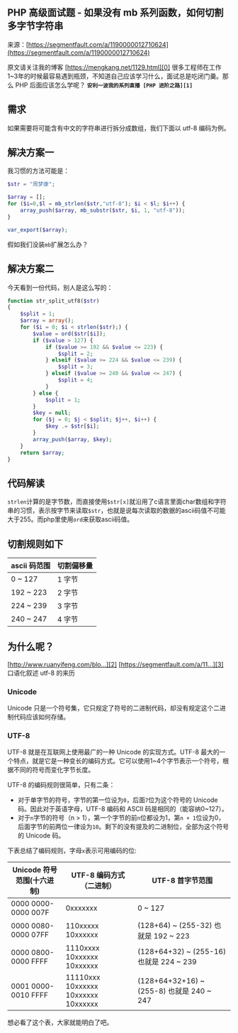 ## PHP 高级面试题 - 如果没有 mb 系列函数，如何切割多字节字符串

来源：[https://segmentfault.com/a/1190000012710624](https://segmentfault.com/a/1190000012710624)

原文请关注我的博客 [https://mengkang.net/1129.html][0]
很多工程师在工作1~3年的时候最容易遇到瓶颈，不知道自己应该学习什么，面试总是吃闭门羹。那么 PHP 后面应该怎么学呢？ **`安利一波我的系列直播 [PHP 进阶之路][1]`** 
## 需求

如果需要将可能含有中文的字符串进行拆分成数组，我们下面以 utf-8 编码为例。
## 解决方案一

我习惯的方法可能是：

```php
$str = "周梦康";

$array = [];
for ($i=0,$l = mb_strlen($str,"utf-8"); $i < $l; $i++) { 
    array_push($array, mb_substr($str, $i, 1, "utf-8"));
}

var_export($array);
```

假如我们没装`mb`扩展怎么办？
## 解决方案二

今天看到一份代码，别人是这么写的：

```php
function str_split_utf8($str)  
{  
    $split = 1;  
    $array = array();  
    for ($i = 0; $i < strlen($str);) {  
        $value = ord($str[$i]);  
        if ($value > 127) {  
            if ($value >= 192 && $value <= 223) {  
                $split = 2;  
            } elseif ($value >= 224 && $value <= 239) {  
                $split = 3;  
            } elseif ($value >= 240 && $value <= 247) {  
                $split = 4;  
            }  
        } else {  
            $split = 1;  
        }  
        $key = null;  
        for ($j = 0; $j < $split; $j++, $i++) {  
            $key .= $str[$i];  
        }  
        array_push($array, $key);  
    }  
    return $array;  
}  
```
## 代码解读
`strlen`计算的是字节数，而直接使用`$str[x]`就沿用了c语言里面char数组和字符串的习惯，表示按字节来读取`$str`，也就是说每次读取的数据的ascii码值不可能大于255。而php里使用`ord`来获取ascii码值。
## 切割规则如下

| ascii 码范围 | 切割偏移量 |
|-|-|
| 0 ~ 127 | 1 字节 |
| 192 ~ 223 | 2 字节 |
| 224 ~ 239 | 3 字节 |
| 240 ~ 247 | 4 字节 |


## 为什么呢？


[http://www.ruanyifeng.com/blo...][2]
[https://segmentfault.com/a/11...][3] 口语化叙述 utf-8 的来历

### Unicode

Unicode 只是一个符号集，它只规定了符号的二进制代码，却没有规定这个二进制代码应该如何存储。
### UTF-8

UTF-8 就是在互联网上使用最广的一种 Unicode 的实现方式。UTF-8 最大的一个特点，就是它是一种变长的编码方式。它可以使用1~4个字节表示一个符号，根据不同的符号而变化字节长度。

UTF-8 的编码规则很简单，只有二条：


* 对于单字节的符号，字节的第一位设为`0`，后面`7`位为这个符号的 Unicode 码。因此对于英语字母，UTF-8 编码和 ASCII 码是相同的（能容纳0~127）。
* 对于`n`字节的符号（n > 1），第一个字节的前`n`位都设为1，第`n + 1`位设为0，后面字节的前两位一律设为`10`。剩下的没有提及的二进制位，全部为这个符号的 Unicode 码。


下表总结了编码规则，字母`x`表示可用编码的位:

| Unicode 符号范围(十六进制) | UTF-8 编码方式（二进制） | UTF-8 首字节范围 |
|-|-|-|
| 0000 0000-0000 007F | 0xxxxxxx | 0 ~ 127 |
| 0000 0080-0000 07FF | 110xxxxx 10xxxxxx | (128+64) ~ (255-32) 也就是 192 ~ 223 |
| 0000 0800-0000 FFFF | 1110xxxx 10xxxxxx 10xxxxxx | (128+64+32) ~ (255-16) 也就是 224 ~ 239 |
| 0001 0000-0010 FFFF | 11110xxx 10xxxxxx 10xxxxxx 10xxxxxx | (128+64+32+16) ~ (255-8) 也就是 240 ~ 247 |


想必看了这个表，大家就能明白了吧。

[0]: https://mengkang.net/1129.html
[1]: https://segmentfault.com/ls/1650000011318558
[2]: http://www.ruanyifeng.com/blog/2007/10/ascii_unicode_and_utf-8.html
[3]: https://segmentfault.com/a/1190000012692022